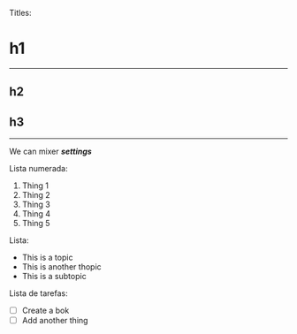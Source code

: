 Titles:

# h1
---
## h2
## h3
---

We can mixer ***settings***

Lista numerada:

1. Thing 1
2. Thing 2
689. Thing 3 
691. Thing 4
692. Thing 5

Lista:

* This is a topic
* This is another thopic
* This is a subtopic

Lista de tarefas:

- [ ] Create a bok
- [ ] Add another thing

